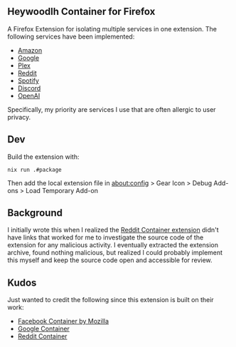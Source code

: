 ## Heywoodlh Container for Firefox

A Firefox Extension for isolating multiple services in one extension. The following services have been implemented:
- [Amazon](./services/amazon.js)
- [Google](./services/google.js)
- [Plex](./services/plex.js)
- [Reddit](./services/reddit.js)
- [Spotify](./services/spotify.js)
- [Discord](./services/discord.js)
- [OpenAI](./services/openai.js)

Specifically, my priority are services I use that are often allergic to user privacy.

## Dev

Build the extension with:

```
nix run .#package
```

Then add the local extension file in <about:config> > Gear Icon > Debug Add-ons > Load Temporary Add-on

## Background

I initially wrote this when I realized the [Reddit Container extension](https://addons.mozilla.org/en-US/firefox/addon/reddit-container/?utm_source=addons.mozilla.org&utm_medium=referral&utm_content=search) didn't have links that worked for me to investigate the source code of the extension for any malicious activity. I eventually extracted the extension archive, found nothing malicious, but realized I could probably implement this myself and keep the source code open and accessible for review.

## Kudos

Just wanted to credit the following since this extension is built on their work:
- [Facebook Container by Mozilla](https://github.com/mozilla/contain-facebook)
- [Google Container](https://github.com/containers-everywhere/contain-google)
- [Reddit Container](https://addons.mozilla.org/en-US/firefox/addon/reddit-container/?utm_source=addons.mozilla.org&utm_medium=referral&utm_content=search)
